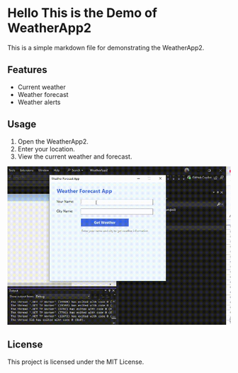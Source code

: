 ﻿# Hello This is the Demo of WeatherApp2

This is a simple markdown file for demonstrating the WeatherApp2.

## Features
- Current weather
- Weather forecast
- Weather alerts

## Usage
1. Open the WeatherApp2.
2. Enter your location.
3. View the current weather and forecast.

![WeatherApp Demo](WeatherAppForms.gif)

## License
This project is licensed under the MIT License.
